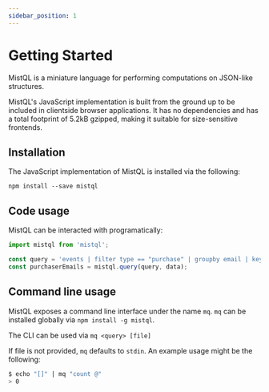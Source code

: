 ```yaml
---
sidebar_position: 1
---
```


# Getting Started

MistQL is a miniature language for performing computations on JSON-like structures.

MistQL's JavaScript implementation is built from the ground up to be included in clientside browser applications. It has no dependencies and has a total footprint of 5.2kB gzipped, making it suitable for size-sensitive frontends. 

## Installation

The JavaScript implementation of MistQL is installed via the following:

```shell
npm install --save mistql
```

## Code usage

MistQL can be interacted with programatically:

```js
import mistql from 'mistql';

const query = 'events | filter type == "purchase" | groupby email | keys';
const purchaserEmails = mistql.query(query, data);
```

## Command line usage

MistQL exposes a command line interface under the name `mq`. `mq` can be installed globally via `npm install -g mistql`.

The CLI can be used via `mq <query> [file]`

If file is not provided, `mq` defaults to `stdin`. An example usage might be the following:

```sh
$ echo "[]" | mq "count @"
> 0
````
